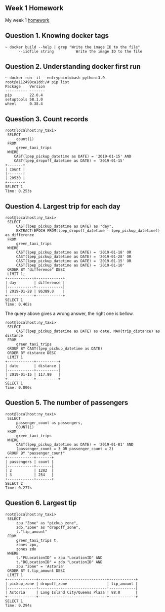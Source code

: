 ## Week 1 Homework

My week 1 [homework](https://github.com/DataTalksClub/data-engineering-zoomcamp/blob/main/cohorts/2023/week_1_docker_sql/homework.md)

## Question 1. Knowing docker tags

```console
~ docker build --help | grep "Write the image ID to the file"
      --iidfile string          Write the image ID to the file
```

## Question 2. Understanding docker first run

```console
~ docker run -it --entrypoint=bash python:3.9
root@a112498ca1dd:/# pip list
Package    Version
---------- -------
pip        22.0.4
setuptools 58.1.0
wheel      0.38.4
```

## Question 3. Count records 

```console
root@localhost:ny_taxi>
 SELECT
     count(1)
 FROM
     green_taxi_trips
 WHERE
    CAST(lpep_pickup_datetime as DATE) = '2019-01-15' AND
    CAST(lpep_dropoff_datetime as DATE) = '2019-01-15'
+-------+
| count |
|-------|
| 20530 |
+-------+
SELECT 1
Time: 0.253s
```

## Question 4. Largest trip for each day

```console
root@localhost:ny_taxi>
 SELECT
     CAST(lpep_pickup_datetime as DATE) as "day",
     EXTRACT(EPOCH FROM(lpep_dropoff_datetime - lpep_pickup_datetime)) as difference
 FROM
     green_taxi_trips
 WHERE
     CAST(lpep_pickup_datetime as DATE) = '2019-01-18' OR
     CAST(lpep_pickup_datetime as DATE) = '2019-01-28' OR
     CAST(lpep_pickup_datetime as DATE) = '2019-01-15' OR
     CAST(lpep_pickup_datetime as DATE) = '2019-01-10'
 ORDER BY "difference" DESC
 LIMIT 1;
+------------+------------+
| day        | difference |
|------------+------------|
| 2019-01-28 | 86389.0    |
+------------+------------+
SELECT 1
Time: 0.462s
```

The query above gives a wrong answer, the right one is bellow.

```console
root@localhost:ny_taxi>
 SELECT
     CAST(lpep_pickup_datetime as DATE) as date, MAX(trip_distance) as distance
 FROM
     green_taxi_trips
 GROUP BY CAST(lpep_pickup_datetime as DATE)
 ORDER BY distance DESC
 LIMIT 1
+------------+----------+
| date       | distance |
|------------+----------|
| 2019-01-15 | 117.99   |
+------------+----------+
SELECT 1
Time: 0.800s
```

## Question 5. The number of passengers


```console
root@localhost:ny_taxi>
 SELECT
     passenger_count as passengers,
     COUNT(1)
 FROM
     green_taxi_trips
 WHERE
     CAST(lpep_pickup_datetime as DATE) = '2019-01-01' AND
     (passenger_count = 3 OR passenger_count = 2)
 GROUP BY "passenger_count"
+------------+-------+
| passengers | count |
|------------+-------|
| 2          | 1282  |
| 3          | 254   |
+------------+-------+
SELECT 2
Time: 0.277s
```

## Question 6. Largest tip

```console
root@localhost:ny_taxi>
 SELECT
     zpu."Zone" as "pickup_zone",
     zdo."Zone" as "dropoff_zone",
     t."tip_amount"
 FROM
     green_taxi_trips t,
     zones zpu,
     zones zdo
 WHERE
     t."PULocationID" = zpu."LocationID" AND
     t."DOLocationID" = zdo."LocationID" AND
     zpu."Zone" = 'Astoria'
 ORDER BY t.tip_amount DESC
 LIMIT 1
+-------------+-------------------------------+------------+
| pickup_zone | dropoff_zone                  | tip_amount |
|-------------+-------------------------------+------------|
| Astoria     | Long Island City/Queens Plaza | 88.0       |
+-------------+-------------------------------+------------+
SELECT 1
Time: 0.294s
```
